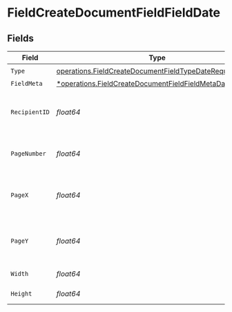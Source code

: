 # FieldCreateDocumentFieldFieldDate


## Fields

| Field                                                                                                                               | Type                                                                                                                                | Required                                                                                                                            | Description                                                                                                                         |
| ----------------------------------------------------------------------------------------------------------------------------------- | ----------------------------------------------------------------------------------------------------------------------------------- | ----------------------------------------------------------------------------------------------------------------------------------- | ----------------------------------------------------------------------------------------------------------------------------------- |
| `Type`                                                                                                                              | [operations.FieldCreateDocumentFieldTypeDateRequest1](../../models/operations/fieldcreatedocumentfieldtypedaterequest1.md)          | :heavy_check_mark:                                                                                                                  | N/A                                                                                                                                 |
| `FieldMeta`                                                                                                                         | [*operations.FieldCreateDocumentFieldFieldMetaDateRequest](../../models/operations/fieldcreatedocumentfieldfieldmetadaterequest.md) | :heavy_minus_sign:                                                                                                                  | N/A                                                                                                                                 |
| `RecipientID`                                                                                                                       | *float64*                                                                                                                           | :heavy_check_mark:                                                                                                                  | The ID of the recipient to create the field for.                                                                                    |
| `PageNumber`                                                                                                                        | *float64*                                                                                                                           | :heavy_check_mark:                                                                                                                  | The page number the field will be on.                                                                                               |
| `PageX`                                                                                                                             | *float64*                                                                                                                           | :heavy_check_mark:                                                                                                                  | The X coordinate of where the field will be placed.                                                                                 |
| `PageY`                                                                                                                             | *float64*                                                                                                                           | :heavy_check_mark:                                                                                                                  | The Y coordinate of where the field will be placed.                                                                                 |
| `Width`                                                                                                                             | *float64*                                                                                                                           | :heavy_check_mark:                                                                                                                  | The width of the field.                                                                                                             |
| `Height`                                                                                                                            | *float64*                                                                                                                           | :heavy_check_mark:                                                                                                                  | The height of the field.                                                                                                            |